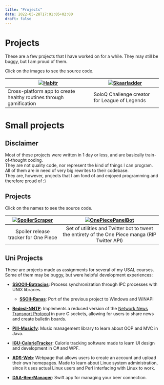 ```yaml
---
title: "Projects"
date: 2022-05-28T17:01:05+02:00
draft: false
---
```


# Projects
These are a few projects that I have worked on for a while. They may still be buggy, but I am proud of them.

Click on the images to see the source code.

| [![Habitr](https://jos.s-ul.eu/XP9i3nF4)](https://github.com/Josde?tab=repositories)  | [![Skaarladder](https://jos.s-ul.eu/KdCDDn3f)](https://github.com/Josde/Skaarladder)  |
|---|---|
| Cross-platform app to create healthy routines through gamification | SoloQ Challenge creator for League of Legends   |

# Small projects
## Disclaimer
Most of these projects were written in 1 day or less, and are basically train-of-thought coding.  
They are not quality code, nor represent the kind of things I can program.  
All of them are in need of very big rewrites to their codebase.  
They are, however, projects that I am fond of and enjoyed programming and therefore proud of :) 
## Projects

Click on the names to see the source code.

[![SpoilerScraper](https://jos.s-ul.eu/NjCAx2S6)](https://github.com/Josde/SpoilerScraper)   |  [![OnePiecePanelBot](https://jos.s-ul.eu/rHGosQ5t)](https://github.com/Josde/OnePiecePanelBot)
:-------------------------:|:-------------------------:
Spoiler release tracker for One Piece | Set of utilities and Twitter bot to tweet the entirety of the One Piece manga (RIP Twitter API)  
  

## Uni Projects

These are projects made as assignments for several of my USAL courses. Some of them may be buggy, but were helpful development experiences:
- **[SSOOII-Batracios](https://github.com/Josde/SSOOII-Batracios)**: Process synchronization through IPC processes with UNIX libraries.
  - **[SSOII-Ranas](https://github.com/Josde/SSOOII-Ranas)**: Port of the previous project to Windows and WINAPI
- **[RedesI-NNTP](https://github.com/Josde/RedesI-NNTP)**: Implements a reduced version of the [Network News Transport Protocol](https://es.wikipedia.org/wiki/Network_News_Transport_Protocol) in pure C sockets, allowing for users to share news and create bulletin boards.
- **[PIII-Musicfy](https://github.com/Josde/PIII-Musicfy)**: Music management library to learn about OOP and MVC in Java.
- **[IGU-CalorieTracker](https://github.com/Josde/IGU-CalorieTracker2)**: Calorie tracking software made to learn UI design and development in C# and WPF.

- **[ADS-Web](https://github.com/Josde/ADS-Web)**: Webpage that allows users to create an account and upload their own homepages. Made to learn about Linux system administration, since it uses actual Linux users and Perl interfacing with Linux to work.
- **[DAA-BeerManager](https://github.com/Josde/DAA-BeerManager)**: Swift app for managing your beer connection.  